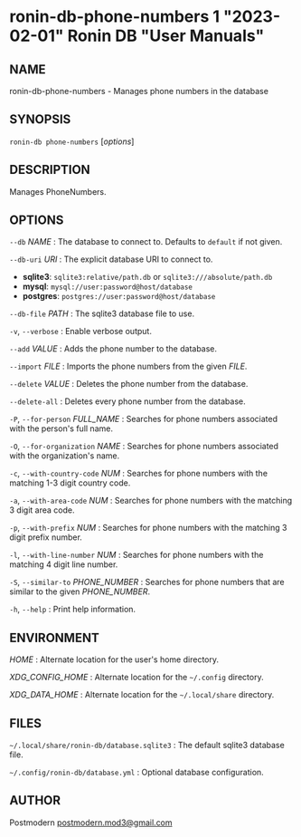 # ronin-db-phone-numbers 1 "2023-02-01" Ronin DB "User Manuals"

## NAME

ronin-db-phone-numbers - Manages phone numbers in the database

## SYNOPSIS

`ronin-db phone-numbers` [*options*]

## DESCRIPTION

Manages PhoneNumbers.

## OPTIONS

`--db` *NAME*
: The database to connect to. Defaults to `default` if not given.

`--db-uri` *URI*
: The explicit database URI to connect to.

  * **sqlite3**: `sqlite3:relative/path.db` or `sqlite3:///absolute/path.db`
  * **mysql**: `mysql://user:password@host/database`
  * **postgres**: `postgres://user:password@host/database`

`--db-file` *PATH*
: The sqlite3 database file to use.

`-v`, `--verbose`
: Enable verbose output.

`--add` *VALUE*
: Adds the phone number to the database.

`--import` *FILE*
: Imports the phone numbers from the given *FILE*.

`--delete` *VALUE*
: Deletes the phone number from the database.

`--delete-all`
: Deletes every phone number from the database.

`-P`, `--for-person` *FULL_NAME*
: Searches for phone numbers associated with the person's full name.

`-O`, `--for-organization` *NAME*
: Searches for phone numbers associated with the organization's name.

`-c`, `--with-country-code` *NUM*
: Searches for phone numbers with the matching 1-3 digit country code.

`-a`, `--with-area-code` *NUM*
: Searches for phone numbers with the matching 3 digit area code.

`-p`, `--with-prefix` *NUM*
: Searches for phone numbers with the matching 3 digit prefix number.

`-l`, `--with-line-number` *NUM*
: Searches for phone numbers with the matching 4 digit line number.

`-S`, `--similar-to` *PHONE_NUMBER*
: Searches for phone numbers that are similar to the given *PHONE_NUMBER*.

`-h`, `--help`
: Print help information.

## ENVIRONMENT

*HOME*
: Alternate location for the user's home directory.

*XDG_CONFIG_HOME*
: Alternate location for the `~/.config` directory.

*XDG_DATA_HOME*
: Alternate location for the `~/.local/share` directory.

## FILES

`~/.local/share/ronin-db/database.sqlite3`
: The default sqlite3 database file.

`~/.config/ronin-db/database.yml`
: Optional database configuration.

## AUTHOR

Postmodern <postmodern.mod3@gmail.com>

